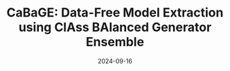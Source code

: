 ---
title: "CaBaGE: Data-Free Model Extraction using
 ClAss BAlanced Generator Ensemble"
collection: publications
category: preprints
excerpt: ' Machine Learning as a Service (MLaaS) is often provided as
 a pay-per-query, black-box system to clients. Such a black-box approach
 not only hinders open replication, validation, and interpretation of model
 results, but also makes it harder for white-hat researchers to identify vul
nerabilities in the MLaaS systems. Model extraction is a promising tech
nique to address these challenges by reverse-engineering black-box mod
els. Since training data is typically unavailable for MLaaS models, this
 paper focuses on the realistic version of it: data-free model extraction.
 We propose a data-free model extraction approach, CaBaGE, to achieve
 higher model extraction accuracy with a small number of queries. Our
 innovations include (1) a novel experience replay for focusing on difficult
 training samples; (2) an ensemble of generators for steadily producing
 diverse synthetic data; and (3) a selective filtering process for querying
 the victim model with harder, more balanced samples. In addition, we
 create a more realistic setting, for the first time, where the attacker has
 no knowledge of the number of classes in the victim training data, and
 create a solution to learn the number of classes on the fly. Our evaluation
 shows that CaBaGE outperforms existing techniques on seven datasets—
 MNIST,FMNIST,SVHN,CIFAR-10,CIFAR-100,ImageNet-subset, and
 Tiny ImageNet—with an accuracy improvement of the extracted models
 by up to 43.13%. Furthermore, the number of queries required to extract
 a clone model matching the final accuracy of prior work is reduced by
 up to 75.7%.'
permalink: /publication/2024-09-16-Cabage
date: 2024-09-16
venue: 'ArXiv'
paperurl: 'http://kevin-ys-zhang.github.io/files/2409.10643v1.pdf'
names: 'Jonathan Rosenthal, Shanchao Liang, <b>Kevin Zhang</b>, and Lin Tan'
---